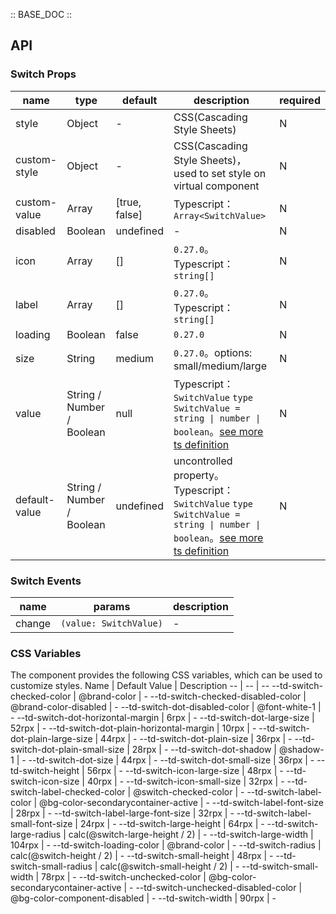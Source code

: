 :: BASE_DOC ::

## API

### Switch Props

name | type | default | description | required
-- | -- | -- | -- | --
style | Object | - | CSS(Cascading Style Sheets) | N
custom-style | Object | - | CSS(Cascading Style Sheets)，used to set style on virtual component | N
custom-value | Array | [true, false] | Typescript：`Array<SwitchValue>` | N
disabled | Boolean | undefined | \- | N
icon | Array | [] | `0.27.0`。Typescript：`string[]` | N
label | Array | [] | `0.27.0`。Typescript：`string[]` | N
loading | Boolean | false | `0.27.0` | N
size | String | medium | `0.27.0`。options: small/medium/large | N
value | String / Number / Boolean | null | Typescript：`SwitchValue` `type SwitchValue = string \| number \| boolean`。[see more ts definition](https://github.com/Tencent/tdesign-miniprogram/tree/develop/src/switch/type.ts) | N
default-value | String / Number / Boolean | undefined | uncontrolled property。Typescript：`SwitchValue` `type SwitchValue = string \| number \| boolean`。[see more ts definition](https://github.com/Tencent/tdesign-miniprogram/tree/develop/src/switch/type.ts) | N

### Switch Events

name | params | description
-- | -- | --
change | `(value: SwitchValue)` | \-

### CSS Variables

The component provides the following CSS variables, which can be used to customize styles.
Name | Default Value | Description 
-- | -- | --
--td-switch-checked-color | @brand-color | - 
--td-switch-checked-disabled-color | @brand-color-disabled | - 
--td-switch-dot-disabled-color | @font-white-1 | - 
--td-switch-dot-horizontal-margin | 6rpx | - 
--td-switch-dot-large-size | 52rpx | - 
--td-switch-dot-plain-horizontal-margin | 10rpx | - 
--td-switch-dot-plain-large-size | 44rpx | - 
--td-switch-dot-plain-size | 36rpx | - 
--td-switch-dot-plain-small-size | 28rpx | - 
--td-switch-dot-shadow | @shadow-1 | - 
--td-switch-dot-size | 44rpx | - 
--td-switch-dot-small-size | 36rpx | - 
--td-switch-height | 56rpx | - 
--td-switch-icon-large-size | 48rpx | - 
--td-switch-icon-size | 40rpx | - 
--td-switch-icon-small-size | 32rpx | - 
--td-switch-label-checked-color | @switch-checked-color | - 
--td-switch-label-color | @bg-color-secondarycontainer-active | - 
--td-switch-label-font-size | 28rpx | - 
--td-switch-label-large-font-size | 32rpx | - 
--td-switch-label-small-font-size | 24rpx | - 
--td-switch-large-height | 64rpx | - 
--td-switch-large-radius | calc(@switch-large-height / 2) | - 
--td-switch-large-width | 104rpx | - 
--td-switch-loading-color | @brand-color | - 
--td-switch-radius | calc(@switch-height / 2) | - 
--td-switch-small-height | 48rpx | - 
--td-switch-small-radius | calc(@switch-small-height / 2) | - 
--td-switch-small-width | 78rpx | - 
--td-switch-unchecked-color | @bg-color-secondarycontainer-active | - 
--td-switch-unchecked-disabled-color | @bg-color-component-disabled | - 
--td-switch-width | 90rpx | - 
